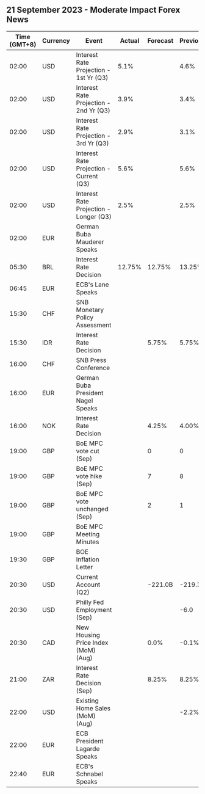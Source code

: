 ## 21 September 2023 - Moderate Impact Forex News

| Time (GMT+8) | Currency | Event | Actual | Forecast | Previous |
|------|----------|-------|--------|----------|----------|
| 02:00 | USD | Interest Rate Projection - 1st Yr (Q3) | 5.1% |  | 4.6% |
| 02:00 | USD | Interest Rate Projection - 2nd Yr (Q3) | 3.9% |  | 3.4% |
| 02:00 | USD | Interest Rate Projection - 3rd Yr (Q3) | 2.9% |  | 3.1% |
| 02:00 | USD | Interest Rate Projection - Current (Q3) | 5.6% |  | 5.6% |
| 02:00 | USD | Interest Rate Projection - Longer (Q3) | 2.5% |  | 2.5% |
| 02:00 | EUR | German Buba Mauderer Speaks |  |  |  |
| 05:30 | BRL | Interest Rate Decision | 12.75% | 12.75% | 13.25% |
| 06:45 | EUR | ECB's Lane Speaks |  |  |  |
| 15:30 | CHF | SNB Monetary Policy Assessment |  |  |  |
| 15:30 | IDR | Interest Rate Decision |  | 5.75% | 5.75% |
| 16:00 | CHF | SNB Press Conference |  |  |  |
| 16:00 | EUR | German Buba President Nagel Speaks |  |  |  |
| 16:00 | NOK | Interest Rate Decision |  | 4.25% | 4.00% |
| 19:00 | GBP | BoE MPC vote cut (Sep) |  | 0 | 0 |
| 19:00 | GBP | BoE MPC vote hike (Sep) |  | 7 | 8 |
| 19:00 | GBP | BoE MPC vote unchanged (Sep) |  | 2 | 1 |
| 19:00 | GBP | BoE MPC Meeting Minutes |  |  |  |
| 19:30 | GBP | BOE Inflation Letter |  |  |  |
| 20:30 | USD | Current Account (Q2) |  | -221.0B | -219.3B |
| 20:30 | USD | Philly Fed Employment (Sep) |  |  | -6.0 |
| 20:30 | CAD | New Housing Price Index (MoM) (Aug) |  | 0.0% | -0.1% |
| 21:00 | ZAR | Interest Rate Decision (Sep) |  | 8.25% | 8.25% |
| 22:00 | USD | Existing Home Sales (MoM) (Aug) |  |  | -2.2% |
| 22:00 | EUR | ECB President Lagarde Speaks |  |  |  |
| 22:40 | EUR | ECB's Schnabel Speaks |  |  |  |
